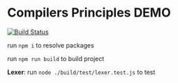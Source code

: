 # Compilers Principles DEMO
[![Build Status](https://travis-ci.com/SardineFish/CompilersPrinciples.svg?branch=master)](https://travis-ci.com/SardineFish/CompilersPrinciples)

run `npm i` to resolve packages

run `npm run build` to build project

**Lexer**: run `node ./build/test/lexer.test.js` to test
